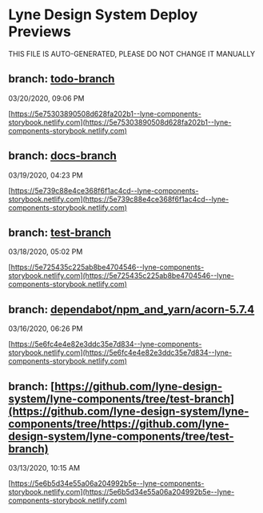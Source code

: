 # Lyne Design System Deploy Previews

 THIS FILE IS AUTO-GENERATED, PLEASE DO NOT CHANGE IT MANUALLY 

## branch: [todo-branch](https://github.com/lyne-design-system/lyne-components/tree/todo-branch)
03/20/2020, 09:06 PM

[https://5e75303890508d628fa202b1--lyne-components-storybook.netlify.com](https://5e75303890508d628fa202b1--lyne-components-storybook.netlify.com)

## branch: [docs-branch](https://github.com/lyne-design-system/lyne-components/tree/docs-branch)
03/19/2020, 04:23 PM

[https://5e739c88e4ce368f6f1ac4cd--lyne-components-storybook.netlify.com](https://5e739c88e4ce368f6f1ac4cd--lyne-components-storybook.netlify.com)

## branch: [test-branch](https://github.com/lyne-design-system/lyne-components/tree/test-branch)
03/18/2020, 05:02 PM

[https://5e725435c225ab8be4704546--lyne-components-storybook.netlify.com](https://5e725435c225ab8be4704546--lyne-components-storybook.netlify.com)

## branch: [dependabot/npm_and_yarn/acorn-5.7.4](https://github.com/lyne-design-system/lyne-components/tree/dependabot/npm_and_yarn/acorn-5.7.4)
03/16/2020, 06:26 PM

[https://5e6fc4e4e82e3ddc35e7d834--lyne-components-storybook.netlify.com](https://5e6fc4e4e82e3ddc35e7d834--lyne-components-storybook.netlify.com)

## branch: [https://github.com/lyne-design-system/lyne-components/tree/test-branch](https://github.com/lyne-design-system/lyne-components/tree/https://github.com/lyne-design-system/lyne-components/tree/test-branch)
03/13/2020, 10:15 AM

[https://5e6b5d34e55a06a204992b5e--lyne-components-storybook.netlify.com](https://5e6b5d34e55a06a204992b5e--lyne-components-storybook.netlify.com)

